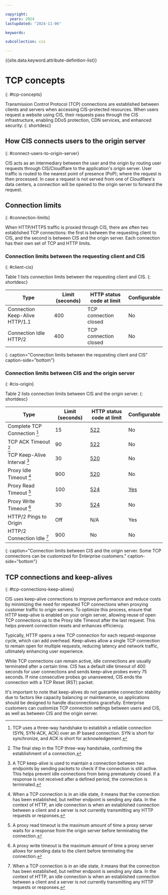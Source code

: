 ```yaml
---

copyright:
  years: 2024
lastupdated: "2024-11-06"

keywords:

subcollection: cis

---
```


{{site.data.keyword.attribute-definition-list}}

# TCP concepts
{: #tcp-concepts}

Transmission Control Protocol (TCP) connections are established between clients and servers when accessing CIS-protected resources. When users request a website using CIS, their requests pass through the CIS infrastructure, enabling DDoS protection, CDN services, and enhanced security.
{: shortdesc}

## How CIS connects users to the origin server
{: #connect-users-to-origin-server}

CIS acts as an intermediary between the user and the origin by routing user requests through CIS/Cloudflare to the application's origin server. User traffic is routed to the nearest point of presence (PoP); where the request is then processed.
In case a request is not served from one of Cloudflare's data centers, a connection will be opened to the origin server to forward the request.

## Connection limits
{: #connection-limits}

When HTTP/HTTPS traffic is proxied through CIS, there are often two established TCP connections: the first is between the requesting client to CIS, and the second is between CIS and the origin server. Each connection has their own set of TCP and HTTP limits.

### Connection limits between the requesting client and CIS
{: #client-cis}

Table 1 lists connection limits between the requesting client and CIS.
{: shortdesc}

| Type | Limit (seconds)  | HTTP status code at limit | Configurable |
|----------------|---------|-----------|------|
| Connection Keep-Alive HTTP/1.1	| 400	| TCP connection closed	| No |
| Connection Idle HTTP/2 | 400 | TCP connection closed| No |
{: caption="Connection limits between the requesting client and CIS" caption-side="bottom"}

### Connection limits between CIS and the origin server
{: #cis-origin}

Table 2 lists connection limits between CIS and the origin server.
{: shortdesc}

| Type | Limit (seconds) | HTTP status code at limit | Configurable |
|----------------|---------|-----------|------|
| Complete TCP Connection [^1] |	15	| [522](/docs/cis?topic=cis-html-5xx-errors#522-error)	| No |
| TCP ACK Timeout [^2]	| 90	| [522](/docs/cis?topic=cis-html-5xx-errors#522-error)	| No |
| TCP Keep-Alive Interval [^3]	| 30 | [520](/docs/cis?topic=cis-html-5xx-errors#520-error)	| No |
| Proxy Idle Timeout [^4]	| 900	| [520](/docs/cis?topic=cis-html-5xx-errors#520-error)	| No |
| Proxy Read Timeout [^5]	| 100	| [524](/docs/cis?topic=cis-html-5xx-errors#524-error)	| [Yes](/apidocs/cis#get-proxy-read-timeout) |
| Proxy Write Timeout [^6]	| 30	| [524](/docs/cis?topic=cis-html-5xx-errors#524-error)	| No |
| HTTP/2 Pings to Origin	| Off	| N/A	| Yes |
| HTTP/2 Connection Idle [^7]	| 900	| No	| No |
{: caption="Connection limits between CIS and the origin server. Some TCP connections can be customized for Enterprise customers." caption-side="bottom"}

[^1]: TCP uses a three-way handshake to establish a reliable connection (SYN, SYN-ACK, ACK) over an IP based connection. SYN is short for synchronize, and ACK is short for acknowledgement.

[^2]: The final step in the TCP three-way handshake, confirming the establishment of a connection.

[^3]: A TCP keep-alive is used to maintain a connection between two endpoints by sending packets to check if the connection is still active. This helps prevent idle connections from being prematurely closed. If a response is not received after a defined period, the connection is terminated.

[^4]: When a TCP connection is in an idle state, it means that the connection has been established, but neither endpoint is sending any data. In the context of HTTP, an idle connection is when an established connection between a client and a server is not currently transmitting any HTTP requests or responses.

[^5]: A proxy read timeout is the maximum amount of time a proxy server waits for a response from the origin server before terminating the connection.

[^6]: A proxy write timeout is the maximum amount of time a proxy server allows for sending data to the client before terminating the connection.

[^7]: When a TCP connection is in an idle state, it means that the connection has been established, but neither endpoint is sending any data. In the context of HTTP, an idle connection is when an established connection between a client and a server is not currently transmitting any HTTP requests or responses.

## TCP connections and keep-alives
{: #tcp-connections-keep-alives}

CIS uses keep-alive connections to improve performance and reduce costs by minimizing the need for repeated TCP connections when proxying customer traffic to origin servers. To optimize this process, ensure that HTTP keep-alive is enabled on your origin server, allowing reuse of open TCP connections up to the Proxy Idle Timeout after the last request. This helps prevent connection resets and enhances efficiency.

Typically, HTTP opens a new TCP connection for each request-response cycle, which can add overhead. Keep-alives allow a single TCP connection to remain open for multiple requests, reducing latency and network traffic, ultimately enhancing user experience.

While TCP connections can remain active, idle connections are usually terminated after a certain time. CIS has a default idle timeout of 400 seconds for user connections and sends keep-alive probes every 75 seconds. If nine consecutive probes go unanswered, CIS ends the connection with a TCP Reset (RST) packet.

It's important to note that keep-alives do not guarantee connection stability due to factors like capacity balancing or maintenance, so applications should be designed to handle disconnections gracefully. Enterprise customers can customize TCP connection settings between users and CIS, as well as between CIS and the origin server.
